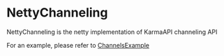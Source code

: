 # NettyChanneling
NettyChanneling is the netty implementation of KarmaAPI channeling API

For an example, please refer to [ChannelsExample](https://github.com/KarmaDeb/ChannelsExample)